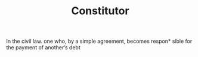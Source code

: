 ---
title: Constitutor
letter: C
permalink: "/definitions/bld-constitutor.html"
body: In the civil law. one who, by a simple agreement, becomes respon* sible for
  the payment of another’s debt
published_at: '2018-07-07'
source: Black's Law Dictionary 2nd Ed (1910)
layout: post
---